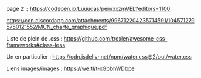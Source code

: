 

page 2 :; https://codepen.io/Luuucas/pen/xxzmVEL?editors=1100

https://cdn.discordapp.com/attachments/996712204235714591/1045712795750121552/MCN_charte_graphique.pdf

Liste de plein de .css :
https://github.com/troxler/awesome-css-frameworks#class-less

Un en particulier :
https://cdn.jsdelivr.net/npm/water.css@2/out/water.css

Liens images/images :
https://we.tl/t-xGbbhWDbpe
